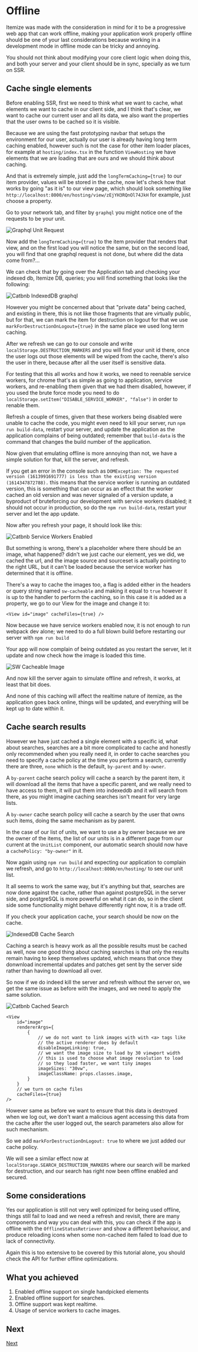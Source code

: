 # Offline

Itemize was made with the consideration in mind for it to be a progressive web app that can work offline, making your application work properly offline should be one of your last considerations because working in a development mode in offline mode can be tricky and annoying.

You should not think about modifying your core client logic when doing this, and both your server and your client should be in sync, specially as we turn on SSR.

## Cache single elements

Before enabling SSR, first we need to think what we want to cache, what elements we want to cache in our client side, and I think that's clear, we want to cache our current user and all its data, we also want the properties that the user owns to be cached so it is visible.

Because we are using the fast prototyping navbar that setups the environment for our user, actually our user is already having long term caching enabled, however such is not the case for other item loader places, for example at `hosting/index.tsx` in the function `ViewHosting` we have elements that we are loading that are ours and we should think about caching.

And that is extremely simple, just add the `longTermCaching={true}` to our item provider, values will be stored in the cache, now let's check how that works by going "as it is" to our view page, which should look something like `http://localhost:8000/en/hosting/view/zEjYH3RQnOl74JkH` for example, just choose a property.

Go to your network tab, and filter by `graphql` you might notice one of the requests to be your unit.

![Graphql Unit Request](./images/graphql-unit-request.png)

Now add the `longTermCaching={true}` to the item provider that renders that view, and on the first load you will notice the same, but on the second load, you will find that one graphql request is not done, but where did the data come from?...

We can check that by going over the Application tab and checking your indexed db, Itemize DB, queries; you will find something that looks like the following:

![Catbnb IndexedDB graphql](./images/catbnb-indexeddb-graphql.png)

However you might be concerned about that "private data" being cached, and existing in there, this is not like those fragments that are virtually public, but for that, we can mark the item for destruction on logout for that we use `markForDestructionOnLogout={true}` in the same place we used long term caching.

After we refresh we can go to our console and write `localStorage.DESTRUCTION_MARKERS` and you will find your unit id there, once the user logs out those elements will be wiped from the cache, there's also the user in there, because after all the user itself is sensitive data.

For testing that this all works and how it works, we need to reenable service workers, for chrome that's as simple as going to application, service workers, and re-enabling them given that we had them disabled, however, if you used the brute force mode you need to do `localStorage.setItem("DISABLE_SERVICE_WORKER", "false")` in order to renable them.

Refresh a couple of times, given that these workers being disabled were unable to cache the code, you might even need to kill your server, run `npm run build-data`, restart your server, and update the application as the application complains of being outdated; remember that `build-data` is the command that changes the build number of the application.

Now given that emulating offline is more annoying than not, we have a simple solution for that, kill the server, and refresh.

If you get an error in the console such as `DOMException: The requested version (1613991691777) is less than the existing version (1614347872788).` this means that the service worker is running an outdated version, this is something that can occur as an effect that the worker cached an old version and was never signaled of a version update, a byproduct of bruteforcing our development with service workers disabled; it should not occur in production, so do the `npm run build-data`, restart your server and let the app update.

Now after you refresh your page, it should look like this:

![Catbnb Service Workers Enabled](./catbnb-service-workers-enabled.png)

But something is wrong, there's a placeholder where there should be an image, what happened? didn't we just cache our element, yes we did, we cached the url, and the image source and sourceset is actually pointing to the right URL, but it can't be loaded because the service worker has determined that it is offline.

There's a way to cache the images too, a flag is added either in the headers or query string named `sw-cacheable` and making it equal to `true` however it is up to the handler to perform the caching, so in this case it is added as a property, we go to our View for the image and change it to:

```tsx
<View id="image" cacheFiles={true} />
```

Now because we have service workers enabled now, it is not enough to run webpack dev alone; we need to do a full blown build before restarting our server with `npm run build`

Your app will now complain of being outdated as you restart the server, let it update and now check how the image is loaded this time.

![SW Cacheable Image](./images/sw-cacheable-image.png)

And now kill the server again to simulate offline and refresh, it works, at least that bit does.

And none of this caching will affect the realtime nature of itemize, as the application goes back online, things will be updated, and everything will be kept up to date within it.

## Cache search results

However we have just cached a single element with a specific id, what about searches, searches are a bit more complicated to cache and honestly only recommended when you really need it, in order to cache searches you need to specify a cache policy at the time you perform a search, currently there are three, `none` which is the default, `by-parent` and `by-owner`.

A `by-parent` cache search policy will cache a search by the parent item, it will download all the items that have a specific parent, and we really need to have access to them, it will put them into indexeddb and it will search from there, as you might imagine caching searches isn't meant for very large lists.

A `by-owner` cache search policy will cache a search by the user that owns such items, doing the same mechanism as by parent.

In the case of our list of units, we want to use a by owner because we are the owner of the items, the list of our units is in a different page from our current at the `UnitList` component, our automatic search should now have a `cachePolicy: "by-owner"` in it.

Now again using `npm run build` and expecting our application to complain we refresh, and go to `http://localhost:8000/en/hosting/` to see our unit list.

It all seems to work the same way, but it's anything but that, searches are now done against the cache, rather than against postgreSQL in the server side, and postgreSQL is more powerful on what it can do, so in the client side some functionality might behave differently right now, it is a trade off.

If you check your application cache, your search should be now on the cache.

![IndexedDB Cache Search](./images/indexeddb-cache-search.png)

Caching a search is heavy work as all the possible results must be cached as well, now one good thing about caching searches is that only the results remain having to keep themselves updated, which means that once they donwnload incremental updates and patches get sent by the server side rather than having to download all over.

So now if we do indeed kill the server and refresh without the server on, we get the same issue as before with the images, and we need to apply the same solution.

![Catbnb Cached Search](./images/catbnb-cached-search.png)

```tsx
<View
    id="image"
    rendererArgs={
        {
            // we do not want to link images with with <a> tags like
            // the active renderer does by default
            disableImageLinking: true,
            // we want the image size to load by 30 viewport width
            // this is used to choose what image resolution to load
            // so they load faster, we want tiny images
            imageSizes: "30vw",
            imageClassName: props.classes.image,
        }
    }
    // we turn on cache files
    cacheFiles={true}
/>
```

However same as before we want to ensure that this data is destroyed when we log out, we don't want a malicious agent accessing this data from the cache after the user logged out, the search parameters also allow for such mechanism.

So we add `markForDestructionOnLogout: true` to where we just added our cache policy.

We will see a similar effect now at `localStorage.SEARCH_DESTRUCTION_MARKERS` where our search will be marked for destruction, and our search has right now been offline enabled and secured.

## Some considerations

Yes our application is still not very well optimized for being used offline, things still fail to load and we need a refresh and revisit, there are many components and way you can deal with this, you can check if the app is offline with the `OfflineStatusRetriever` and show a different behaviour, and produce reloading icons when some non-cached item failed to load due to lack of connectivity.

Again this is too extensive to be covered by this tutorial alone, you should check the API for further offline optimizations.

## What you achieved

 1. Enabled offline support on single handpicked elements
 2. Enabled offline support for searches.
 3. Offline support was kept realtime.
 4. Usage of service workers to cache images.

## Next

[Next](./09-deployment.md)